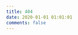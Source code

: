 ```yaml
---
title: 404
date: 2020-01-01 01:01:01
comments: false
---
```

<script src="//qzonestyle.gtimg.cn/qzone/hybrid/app/404/search_children.js" charset="utf-8" homePageUrl="/" homePageName="Back to home" />
